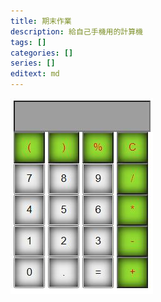 ```yaml
---
title: 期末作業
description: 給自己手機用的計算機
tags: []
categories: []
series: []
editext: md
---
```


![](0000.jpg)